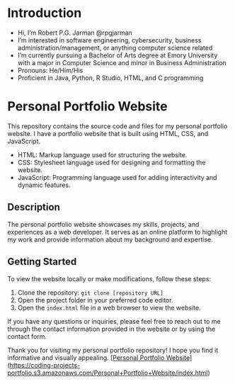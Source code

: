 # Introduction

- Hi, I’m Robert P.G. Jarman @rpgjarman
- I’m interested in software engineering, cybersecurity, business administration/management, or anything computer science related
- I’m currently pursuing a Bachelor of Arts degree at Emory University with a major in Computer Science and minor in Business Administration
- Pronouns: He/Him/His
- Proficient in Java, Python, R Studio, HTML, and C programming

# Personal Portfolio Website

This repository contains the source code and files for my personal portfolio website. I have a portfolio website that is built using HTML, CSS, and JavaScript.
- HTML: Markup language used for structuring the website.
- CSS: Stylesheet language used for designing and formatting the website.
- JavaScript: Programming language used for adding interactivity and dynamic features.

## Description

The personal portfolio website showcases my skills, projects, and experiences as a web developer. It serves as an online platform to highlight my work and provide information about my background and expertise.

## Getting Started

To view the website locally or make modifications, follow these steps:
1. Clone the repository: `git clone [repository URL]`
2. Open the project folder in your preferred code editor.
3. Open the `index.html` file in a web browser to view the website.

If you have any questions or inquiries, please feel free to reach out to me through the contact information provided in the website or by using the contact form.

Thank you for visiting my personal portfolio repository! I hope you find it informative and visually appealing.
[[Personal Portfolio Website](index.html)](https://coding-projects-portfolio.s3.amazonaws.com/Personal+Portfolio+Website/index.html)
